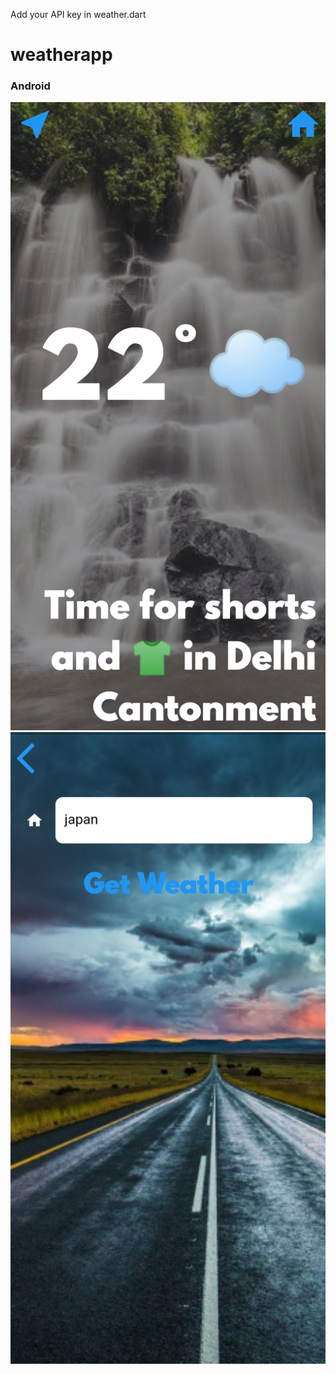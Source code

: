 Add your API key in weather.dart
# weatherapp


### Android
![](https://github.com/chirag-goel360/WeatherApp/blob/main/android1.jpg)
![](https://github.com/chirag-goel360/WeatherApp/blob/main/android2.jpg)